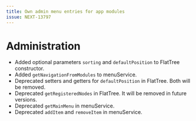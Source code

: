 ```yaml
---
title: Own admin menu entries for app modules
issue: NEXT-13797
---
```

# Administration
* Added optional parameters `sorting` and `defaultPosition` to FlatTree constructor.
* Added `getNavigationFromModules` to menuService.
* Deprecated setters and getters for `defaultPosition` in FlatTree. Both will be removed.
* Deprecated `getRegisteredNodes` in FlatTree. It will be removed in future versions.
* Deprecated `getMainMenu` in menuService.
* Deprecated `addItem` and `removeItem` in menuService.
